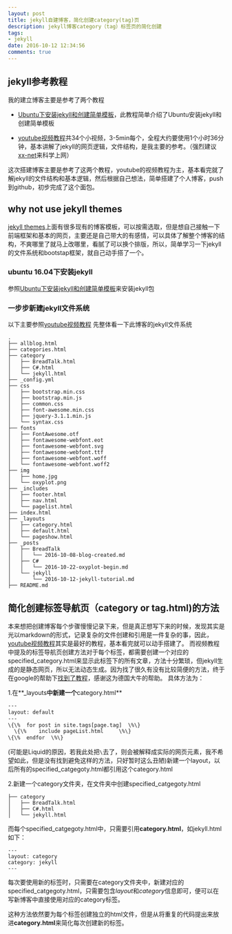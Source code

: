 ```yaml
---
layout: post 
title: jekyll自建博客，简化创建category(tag)页
description: jekyll博客category（tag）标签页的简化创建
tags:
- jekyll
date: 2016-10-12 12:34:56
comments: true
---
```


## jekyll参考教程

我的建立博客主要是参考了两个教程

* [Ubuntu下安装jekyll和创建简单模板](https://www.digitalocean.com/community/tutorials/how-to-set-up-a-jekyll-development-site-on-ubuntu-16-04)，此教程简单介绍了Ubuntu安装jekyll和创建简单模板

* [youtube视频教程](https://www.youtube.com/watch?v=ra8r2VymK3c&index=7&list=PLWjCJDeWfDdfVEcLGAfdJn_HXyM4Y7_k-)共34个小视频，3-5min每个，全程大约要使用1个小时36分钟，基本讲解了jekyll的网页逻辑，文件结构，是我主要的参考。（强烈建议[xx-net](https://github.com/XX-net/XX-Net)来科学上网）

这次搭建博客主要是参考了这两个教程，youtube的视频教程为主，基本看完就了解jekyll的文件结构和基本逻辑，然后根据自己想法，简单搭建了个人博客，push到github，初步完成了这个面包。

## why not use jekyll themes

[jekyll themes](http://jekyllthemes.org/)上面有很多现有的博客模板，可以按需选取，但是想自己接触一下前端框架和基本的网页，主要还是自己带大的有感情，可以具体了解整个博客的结构，不爽哪里了就马上改哪里，看腻了可以换个排版，所以，简单学习一下jekyll的文件系统和bootstap框架，就自己动手搭了一个。


### ubuntu 16.04下安装jekyll

参照[Ubuntu下安装jekyll和创建简单模板](https://www.digitalocean.com/community/tutorials/how-to-set-up-a-jekyll-development-site-on-ubuntu-16-04)来安装jekyll包

### 一步步新建jekyll文件系统

以下主要参照[youtube视频教程](https://www.youtube.com/watch?v=ra8r2VymK3c&index=7&list=PLWjCJDeWfDdfVEcLGAfdJn_HXyM4Y7_k-)
先整体看一下此博客的jekyll文件系统

```
.
├── allblog.html
├── categories.html
├── category
│   ├── BreadTalk.html
│   ├── C#.html
│   └── jekyll.html
├── _config.yml
├── css
│   ├── bootstrap.min.css
│   ├── bootstrap.min.js
│   ├── common.css
│   ├── font-awesome.min.css
│   ├── jquery-3.1.1.min.js
│   └── syntax.css
├── fonts
│   ├── FontAwesome.otf
│   ├── fontawesome-webfont.eot
│   ├── fontawesome-webfont.svg
│   ├── fontawesome-webfont.ttf
│   ├── fontawesome-webfont.woff
│   └── fontawesome-webfont.woff2
├── img
│   ├── home.jpg
│   └── oxyplot.png
├── _includes
│   ├── footer.html
│   ├── nav.html
│   └── pagelist.html
├── index.html
├── _layouts
│   ├── category.html
│   ├── default.html
│   └── pageshow.html
├── _posts
│   ├── BreadTalk
│   │   └── 2016-10-08-blog-created.md
│   ├── C#
│   │   └── 2016-10-22-oxyplot-begin.md
│   └── jekyll
│       └── 2016-10-12-jekyll-tutorial.md
├── README.md
```

## 简化创建标签导航页（category or tag.html)的方法

本来想把创建博客每个步骤慢慢记录下来，但是真正想写下来的时候，发现其实是光以markdown的形式，记录复杂的文件创建和引用是一件复杂的事，因此，[youtube视频教程](https://www.youtube.com/watch?v=ra8r2VymK3c&index=7&list=PLWjCJDeWfDdfVEcLGAfdJn_HXyM4Y7_k-)其实是最好的教程，基本看完就可以动手搭建了。
而视频教程中提及的标签导航页创建方法对于每个标签，都需要创建一个对应的specified_category.html来显示此标签下的所有文章，方法十分繁琐，但jekyll生成的是静态网页，所以无法动态生成。因为找了很久有没有比较简便的方法，终于在google的帮助下[找到了教程](https://christianspecht.de/2014/10/25/separate-pages-per-tag-category-with-jekyll-without-plugins/)，感谢这为德国大牛的帮助。
具体方法为：

1.在**_layouts**中新建一个**category.html**

```html
---
layout: default
---
\{\%  for post in site.tags[page.tag]  \%\}
  \{\%    include pageList.html  	\%\}
\{\%  endfor  \%\}

```

(可能是Liquid的原因，若我此处把`\`去了，则会被解释成实际的网页元素，我不希望如此，但是没有找到避免这样的方法，只好暂时这么丑陋)新建一个layout，以后所有的specified_catgegoty.html都引用这个category.html

2.新建一个category文件夹，在文件夹中创建specified_catgegoty.html

```
├── category
│   ├── BreadTalk.html
│   ├── C#.html
│   └── jekyll.html
```

而每个specified_catgegoty.html中，只需要引用**category.html**，如jekyll.html如下：

```
---
layout: category
category: jekyll
---
```

每次要使用新的标签时，只需要在category文件夹中，新建对应的specified_catgegoty.html，只需要包含*layout*和*category*信息即可，便可以在写新博客中直接使用对应的category标签。

这种方法依然要为每个标签创建独立的html文件，但是从将重复的代码提出来放进**category.html**来简化每次创建新的标签。
